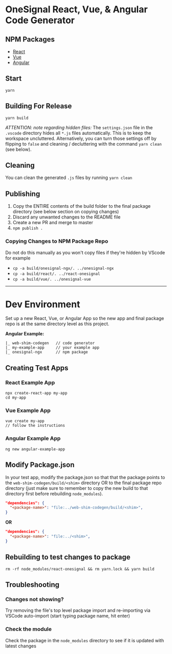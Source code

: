 # OneSignal React, Vue, & Angular Code Generator

## NPM Packages
* [React](https://github.com/OneSignal/react-onesignal)
* [Vue](https://github.com/OneSignal/onesignal-vue)
* [Angular](https://github.com/OneSignal/onesignal-ngx)

## Start
`yarn`
## Building For Release
```
yarn build
```

*ATTENTION: note regarding hidden files:*
The `settings.json` file in the `.vscode` directory hides all `*.js` files automatically. This is to keep the workspace uncluttered. Alternatively, you can turn those settings off by flipping to `false` and cleaning / decluttering with the command `yarn clean` (see below).

## Cleaning
You can clean the generated `.js` files by running `yarn clean`

## Publishing
1. Copy the ENTIRE contents of the build folder to the final package directory (see below section on copying changes)
2. Discard any unwanted changes to the README file
3. Create a new PR and merge to master
3. `npm publish .`


### Copying Changes to NPM Package Repo
Do not do this manually as you won't copy files if they're hidden by VScode for example
- `cp -a build/onesignal-ngx/. ../onesignal-ngx`
- `cp -a build/react/. ../react-onesignal`
- `cp -a build/vue/. ../onesignal-vue`

---

# Dev Environment
Set up a new React, Vue, or Angular App so the new app and final package repo is at the same directory level as this project.

**Angular Example:**
```
|_ web-shim-codegen   // code generator
|_ my-example-app     // your example app
|_ onesignal-ngx      // npm package
```

## Creating Test Apps
### React Example App
```
npx create-react-app my-app
cd my-app
```

### Vue Example App
```
vue create my-app
// follow the instructions
```

### Angular Example App
```
ng new angular-example-app
```

## Modify Package.json
In your test app, modify the package.json so that that the package points to the `web-shim-codegen/build/<shim>` directory OR to the final package repo directory (just make sure to remember to copy the new build to that directory first before rebuilding `node_modules`).

```json
"dependencies": {
  "<package-name>": "file:../web-shim-codegen/build/<shim>",
}
```

**OR**

```json
"dependencies": {
  "<package-name>": "file:../<shim>",
}
```

## Rebuilding to test changes to package
`rm -rf node_modules/react-onesignal && rm yarn.lock && yarn build`

## Troubleshooting
### Changes not showing?
Try removing the file's top level package import and re-importing via VSCode auto-import (start typing package name, hit enter)

### Check the module
Check the package in the `node_modules` directory to see if it is updated with latest changes
